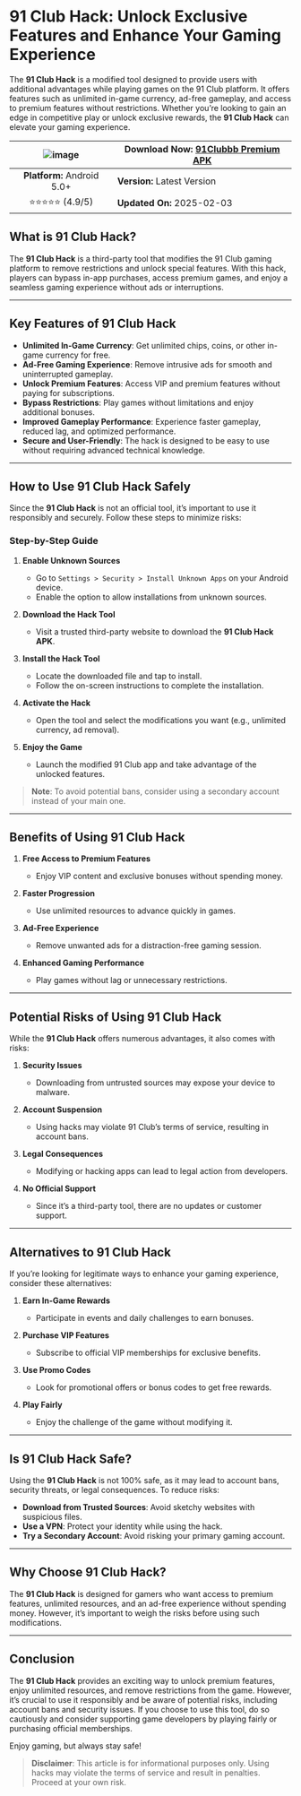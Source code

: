 # 91 Club Hack: Unlock Exclusive Features and Enhance Your Gaming Experience

The **91 Club Hack** is a modified tool designed to provide users with additional advantages while playing games on the 91 Club platform. It offers features such as unlimited in-game currency, ad-free gameplay, and access to premium features without restrictions. Whether you’re looking to gain an edge in competitive play or unlock exclusive rewards, the **91 Club Hack** can elevate your gaming experience.

|![image](https://encrypted-tbn0.gstatic.com/images?q=tbn:ANd9GcQ11Nt4-wFfyL0o-haoSohCp43Jkhd3v0ypJw&s)| **Download Now:** [91Clubbb Premium APK ]() |
|:--------------------------------------------------------------:|---------------------------------------------------------|
| **Platform:** Android 5.0+                                     | **Version:** Latest Version                              |
| ⭐⭐⭐⭐⭐ (4.9/5)                                                 | **Updated On:** 2025-02-03                             |


## What is 91 Club Hack?

The **91 Club Hack** is a third-party tool that modifies the 91 Club gaming platform to remove restrictions and unlock special features. With this hack, players can bypass in-app purchases, access premium games, and enjoy a seamless gaming experience without ads or interruptions.

---

## Key Features of 91 Club Hack

- **Unlimited In-Game Currency**: Get unlimited chips, coins, or other in-game currency for free.
- **Ad-Free Gaming Experience**: Remove intrusive ads for smooth and uninterrupted gameplay.
- **Unlock Premium Features**: Access VIP and premium features without paying for subscriptions.
- **Bypass Restrictions**: Play games without limitations and enjoy additional bonuses.
- **Improved Gameplay Performance**: Experience faster gameplay, reduced lag, and optimized performance.
- **Secure and User-Friendly**: The hack is designed to be easy to use without requiring advanced technical knowledge.

---

## How to Use 91 Club Hack Safely

Since the **91 Club Hack** is not an official tool, it’s important to use it responsibly and securely. Follow these steps to minimize risks:

### Step-by-Step Guide

1. **Enable Unknown Sources**  
   - Go to `Settings > Security > Install Unknown Apps` on your Android device.  
   - Enable the option to allow installations from unknown sources.

2. **Download the Hack Tool**  
   - Visit a trusted third-party website to download the **91 Club Hack APK**.

3. **Install the Hack Tool**  
   - Locate the downloaded file and tap to install.  
   - Follow the on-screen instructions to complete the installation.

4. **Activate the Hack**  
   - Open the tool and select the modifications you want (e.g., unlimited currency, ad removal).

5. **Enjoy the Game**  
   - Launch the modified 91 Club app and take advantage of the unlocked features.

> **Note**: To avoid potential bans, consider using a secondary account instead of your main one.

---

## Benefits of Using 91 Club Hack

1. **Free Access to Premium Features**  
   - Enjoy VIP content and exclusive bonuses without spending money.

2. **Faster Progression**  
   - Use unlimited resources to advance quickly in games.

3. **Ad-Free Experience**  
   - Remove unwanted ads for a distraction-free gaming session.

4. **Enhanced Gaming Performance**  
   - Play games without lag or unnecessary restrictions.

---

## Potential Risks of Using 91 Club Hack

While the **91 Club Hack** offers numerous advantages, it also comes with risks:

1. **Security Issues**  
   - Downloading from untrusted sources may expose your device to malware.

2. **Account Suspension**  
   - Using hacks may violate 91 Club’s terms of service, resulting in account bans.

3. **Legal Consequences**  
   - Modifying or hacking apps can lead to legal action from developers.

4. **No Official Support**  
   - Since it’s a third-party tool, there are no updates or customer support.

---

## Alternatives to 91 Club Hack

If you’re looking for legitimate ways to enhance your gaming experience, consider these alternatives:

1. **Earn In-Game Rewards**  
   - Participate in events and daily challenges to earn bonuses.

2. **Purchase VIP Features**  
   - Subscribe to official VIP memberships for exclusive benefits.

3. **Use Promo Codes**  
   - Look for promotional offers or bonus codes to get free rewards.

4. **Play Fairly**  
   - Enjoy the challenge of the game without modifying it.

---

## Is 91 Club Hack Safe?

Using the **91 Club Hack** is not 100% safe, as it may lead to account bans, security threats, or legal consequences. To reduce risks:

- **Download from Trusted Sources**: Avoid sketchy websites with suspicious files.
- **Use a VPN**: Protect your identity while using the hack.
- **Try a Secondary Account**: Avoid risking your primary gaming account.

---

## Why Choose 91 Club Hack?

The **91 Club Hack** is designed for gamers who want access to premium features, unlimited resources, and an ad-free experience without spending money. However, it’s important to weigh the risks before using such modifications.

---

## Conclusion

The **91 Club Hack** provides an exciting way to unlock premium features, enjoy unlimited resources, and remove restrictions from the game. However, it’s crucial to use it responsibly and be aware of potential risks, including account bans and security issues. If you choose to use this tool, do so cautiously and consider supporting game developers by playing fairly or purchasing official memberships.

Enjoy gaming, but always stay safe!

> **Disclaimer**: This article is for informational purposes only. Using hacks may violate the terms of service and result in penalties. Proceed at your own risk.
